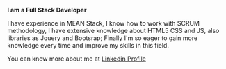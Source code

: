 **I am a Full Stack Developer**  

I have experience in MEAN Stack, I know how to work with SCRUM methodology, I have extensive knowledge about HTML5 CSS and JS, also libraries as Jquery and Bootsrap;
Finally I'm so eager to gain more knowledge every time and improve my skills in this field.

You can know more about me at [Linkedin Profile]([https://link-url-here.org](https://www.linkedin.com/in/jcamiloc/))  

<!--
**JCamiloC/JCamiloC** is a ✨ _special_ ✨ repository because its `README.md` (this file) appears on your GitHub profile.



- 🌱 I’m currently learning ...
- 👯 I’m looking to collaborate on ...
- 🤔 I’m looking for help with ...
- 💬 Ask me about ...
- 📫 How to reach me: ...
- 😄 Pronouns: ...
- ⚡ Fun fact: ...
-->
